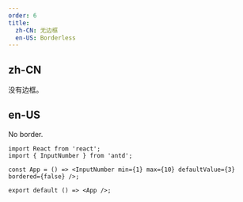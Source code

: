 ```yaml
---
order: 6
title:
  zh-CN: 无边框
  en-US: Borderless
---
```


## zh-CN

没有边框。

## en-US

No border.

```tsx
import React from 'react';
import { InputNumber } from 'antd';

const App = () => <InputNumber min={1} max={10} defaultValue={3} bordered={false} />;

export default () => <App />;
```
